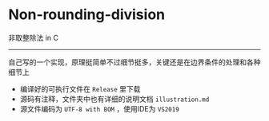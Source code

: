 # Non-rounding-division

非取整除法 in C

---

自己写的一个实现，原理挺简单不过细节挺多，关键还是在边界条件的处理和各种细节上

- 编译好的可执行文件在 `Release` 里下载
- 源码有注释，文件夹中也有详细的说明文档 `illustration.md` 
- 源文件编码为 `UTF-8 with BOM` ，使用IDE为 `VS2019` 
